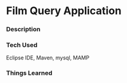 # Film Query Application

### Description


### Tech Used
 Eclipse IDE, Maven, mysql, MAMP

### Things Learned

